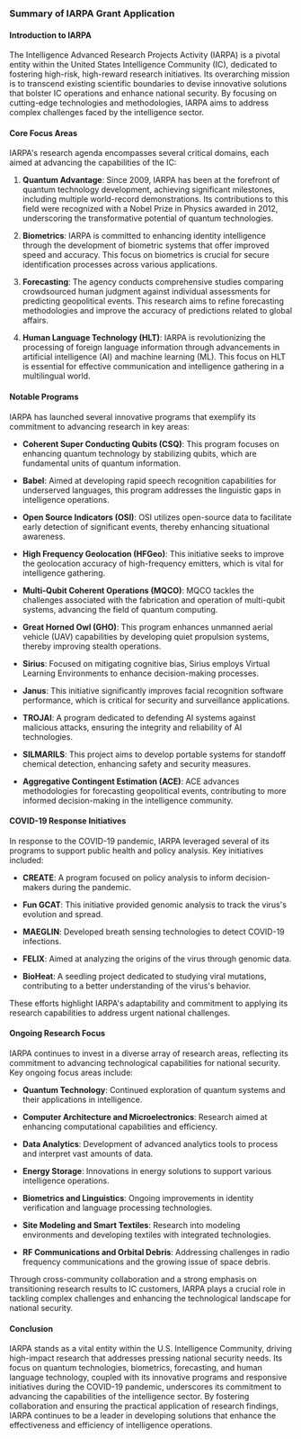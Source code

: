 ### Summary of IARPA Grant Application

#### Introduction to IARPA

The Intelligence Advanced Research Projects Activity (IARPA) is a pivotal entity within the United States Intelligence Community (IC), dedicated to fostering high-risk, high-reward research initiatives. Its overarching mission is to transcend existing scientific boundaries to devise innovative solutions that bolster IC operations and enhance national security. By focusing on cutting-edge technologies and methodologies, IARPA aims to address complex challenges faced by the intelligence sector.

#### Core Focus Areas

IARPA's research agenda encompasses several critical domains, each aimed at advancing the capabilities of the IC:

1. **Quantum Advantage**: Since 2009, IARPA has been at the forefront of quantum technology development, achieving significant milestones, including multiple world-record demonstrations. Its contributions to this field were recognized with a Nobel Prize in Physics awarded in 2012, underscoring the transformative potential of quantum technologies.

2. **Biometrics**: IARPA is committed to enhancing identity intelligence through the development of biometric systems that offer improved speed and accuracy. This focus on biometrics is crucial for secure identification processes across various applications.

3. **Forecasting**: The agency conducts comprehensive studies comparing crowdsourced human judgment against individual assessments for predicting geopolitical events. This research aims to refine forecasting methodologies and improve the accuracy of predictions related to global affairs.

4. **Human Language Technology (HLT)**: IARPA is revolutionizing the processing of foreign language information through advancements in artificial intelligence (AI) and machine learning (ML). This focus on HLT is essential for effective communication and intelligence gathering in a multilingual world.

#### Notable Programs

IARPA has launched several innovative programs that exemplify its commitment to advancing research in key areas:

- **Coherent Super Conducting Qubits (CSQ)**: This program focuses on enhancing quantum technology by stabilizing qubits, which are fundamental units of quantum information.

- **Babel**: Aimed at developing rapid speech recognition capabilities for underserved languages, this program addresses the linguistic gaps in intelligence operations.

- **Open Source Indicators (OSI)**: OSI utilizes open-source data to facilitate early detection of significant events, thereby enhancing situational awareness.

- **High Frequency Geolocation (HFGeo)**: This initiative seeks to improve the geolocation accuracy of high-frequency emitters, which is vital for intelligence gathering.

- **Multi-Qubit Coherent Operations (MQCO)**: MQCO tackles the challenges associated with the fabrication and operation of multi-qubit systems, advancing the field of quantum computing.

- **Great Horned Owl (GHO)**: This program enhances unmanned aerial vehicle (UAV) capabilities by developing quiet propulsion systems, thereby improving stealth operations.

- **Sirius**: Focused on mitigating cognitive bias, Sirius employs Virtual Learning Environments to enhance decision-making processes.

- **Janus**: This initiative significantly improves facial recognition software performance, which is critical for security and surveillance applications.

- **TROJAI**: A program dedicated to defending AI systems against malicious attacks, ensuring the integrity and reliability of AI technologies.

- **SILMARILS**: This project aims to develop portable systems for standoff chemical detection, enhancing safety and security measures.

- **Aggregative Contingent Estimation (ACE)**: ACE advances methodologies for forecasting geopolitical events, contributing to more informed decision-making in the intelligence community.

#### COVID-19 Response Initiatives

In response to the COVID-19 pandemic, IARPA leveraged several of its programs to support public health and policy analysis. Key initiatives included:

- **CREATE**: A program focused on policy analysis to inform decision-makers during the pandemic.

- **Fun GCAT**: This initiative provided genomic analysis to track the virus's evolution and spread.

- **MAEGLIN**: Developed breath sensing technologies to detect COVID-19 infections.

- **FELIX**: Aimed at analyzing the origins of the virus through genomic data.

- **BioHeat**: A seedling project dedicated to studying viral mutations, contributing to a better understanding of the virus's behavior.

These efforts highlight IARPA's adaptability and commitment to applying its research capabilities to address urgent national challenges.

#### Ongoing Research Focus

IARPA continues to invest in a diverse array of research areas, reflecting its commitment to advancing technological capabilities for national security. Key ongoing focus areas include:

- **Quantum Technology**: Continued exploration of quantum systems and their applications in intelligence.

- **Computer Architecture and Microelectronics**: Research aimed at enhancing computational capabilities and efficiency.

- **Data Analytics**: Development of advanced analytics tools to process and interpret vast amounts of data.

- **Energy Storage**: Innovations in energy solutions to support various intelligence operations.

- **Biometrics and Linguistics**: Ongoing improvements in identity verification and language processing technologies.

- **Site Modeling and Smart Textiles**: Research into modeling environments and developing textiles with integrated technologies.

- **RF Communications and Orbital Debris**: Addressing challenges in radio frequency communications and the growing issue of space debris.

Through cross-community collaboration and a strong emphasis on transitioning research results to IC customers, IARPA plays a crucial role in tackling complex challenges and enhancing the technological landscape for national security.

#### Conclusion

IARPA stands as a vital entity within the U.S. Intelligence Community, driving high-impact research that addresses pressing national security needs. Its focus on quantum technologies, biometrics, forecasting, and human language technology, coupled with its innovative programs and responsive initiatives during the COVID-19 pandemic, underscores its commitment to advancing the capabilities of the intelligence sector. By fostering collaboration and ensuring the practical application of research findings, IARPA continues to be a leader in developing solutions that enhance the effectiveness and efficiency of intelligence operations.